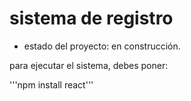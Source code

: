 <h1>sistema de registro</h1>

- estado del proyecto: en construcción. 

para ejecutar el sistema, debes poner:

'''npm install react'''
